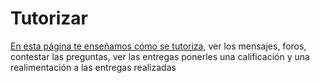 
# Tutorizar

[En esta página te enseñamos cómo se tutoriza](http://aularagon.catedu.es/materialesaularagon2013/cursotut/cursotut2/), ver los mensajes, foros, contestar las preguntas, ver las entregas ponerles una calificación y una realimentación a las entregas realizadas


